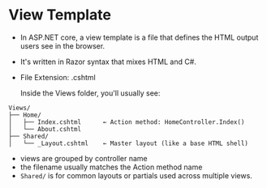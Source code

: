 # View Template

- In ASP.NET core, a view template is a file that defines the HTML output users see in the browser.
- It's written in Razor syntax that mixes HTML and C#.
- File Extension: .cshtml

  Inside the Views folder, you'll usually see:

```
Views/
├── Home/
│   ├── Index.cshtml      ← Action method: HomeController.Index()
│   └── About.cshtml
├── Shared/
│   └── _Layout.cshtml    ← Master layout (like a base HTML shell)
```
- views are grouped by controller name
- the filename usually matches the Action method name
- `Shared/` is for common layouts or partials used across multiple views.
